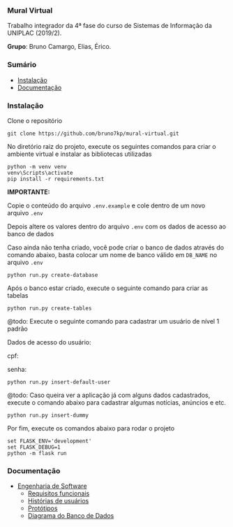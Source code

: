 ### Mural Virtual

Trabalho integrador da 4ª fase do curso de Sistemas de Informação da UNIPLAC (2019/2).

**Grupo**: Bruno Camargo, Elias, Érico. 

### Sumário

- [Instalação](#instalação)
- [Documentação](#documentação)

### Instalação

Clone o repositório

```
git clone https://github.com/bruno7kp/mural-virtual.git
```

No diretório raiz do projeto, execute os seguintes comandos para criar o ambiente virtual e instalar as bibliotecas utilizadas

```
python -m venv venv
venv\Scripts\activate
pip install -r requirements.txt
```

**IMPORTANTE:**

Copie o conteúdo do arquivo ```.env.example``` e cole dentro de um novo arquivo ```.env```

Depois altere os valores dentro do arquivo ```.env``` com os dados de acesso ao banco de dados

Caso ainda não tenha criado, você pode criar o banco de dados através do comando abaixo, basta colocar um nome de banco válido em ```DB_NAME``` no arquivo ```.env```

```
python run.py create-database
```

Após o banco estar criado, execute o seguinte comando para criar as tabelas

```
python run.py create-tables
```

@todo: Execute o seguinte comando para cadastrar um usuário de nível 1 padrão

Dados de acesso do usuário:

cpf: 

senha: 

```
python run.py insert-default-user
```

@todo: Caso queira ver a aplicação já com alguns dados cadastrados, execute o comando abaixo para cadastrar algumas notícias, anúncios e etc.


```
python run.py insert-dummy
```

Por fim, execute os comandos abaixo para rodar o projeto

```
set FLASK_ENV='development'
set FLASK_DEBUG=1
python -m flask run
```

### Documentação

- [Engenharia de Software](engenharia)
    - [Requisitos funcionais](engenharia/Requisitos%20funcionais.md)
    - [Histórias de usuários](engenharia/Histórias%20de%20usuário.md)
    - [Protótipos](https://xd.adobe.com/view/f1172239-6a23-42ff-67a1-1df87d96ea71-8726/)
    - [Diagrama do Banco de Dados](https://dbdiagram.io/d/5d8befd4ff5115114db4a296)